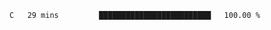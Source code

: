 
<!--START_SECTION:waka-->

```txt
C   29 mins         █████████████████████████   100.00 %
```

<!--END_SECTION:waka-->
